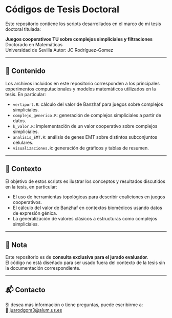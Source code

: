 # Códigos de Tesis Doctoral

Este repositorio contiene los scripts desarrollados en el marco de mi tesis doctoral titulada:

**Juegos cooperativos TU sobre complejos simpliciales y filtraciones**  
Doctorado en Matemáticas  
Universidad de Sevilla 
Autor: JC Rodríguez-Gomez

---

## 📂 Contenido

Los archivos incluidos en este repositorio corresponden a los principales experimentos computacionales y modelos matemáticos utilizados en la tesis. En particular:

- `vertiport.R`: cálculo del valor de Banzhaf para juegos sobre complejos simpliciales.
- `complejo_generico.R`: generación de complejos simpliciales a partir de datos.
- `k_valor.R`: implementación de un valor cooperativo sobre complejos simpliciales.
- `analisis_EMT.R`: análisis de genes EMT sobre distintos subconjuntos celulares.
- `visualizaciones.R`: generación de gráficos y tablas de resumen.

---

## 🧠 Contexto

El objetivo de estos scripts es ilustrar los conceptos y resultados discutidos en la tesis, en particular:

- El uso de herramientas topológicas para describir coaliciones en juegos cooperativos.
- El cálculo del valor de Banzhaf en contextos biomédicos usando datos de expresión génica.
- La generalización de valores clásicos a estructuras como complejos simpliciales.

---

## 📌 Nota

Este repositorio es de **consulta exclusiva para el jurado evaluador**.  
El código no está diseñado para ser usado fuera del contexto de la tesis sin la documentación correspondiente.

---

## 📬 Contacto

Si desea más información o tiene preguntas, puede escribirme a:  
📧 juarodgom3@alum.us.es

